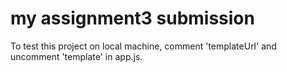 # my assignment3 submission
 
To test this project on local machine, comment 'templateUrl' and uncomment 'template' in app.js.
